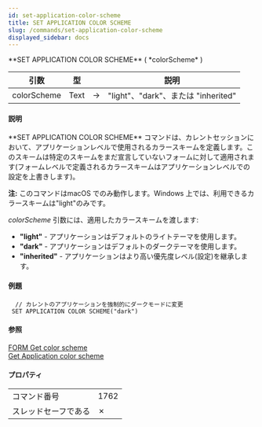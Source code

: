 ```yaml
---
id: set-application-color-scheme
title: SET APPLICATION COLOR SCHEME
slug: /commands/set-application-color-scheme
displayed_sidebar: docs
---
```


<!--REF #_command_.SET APPLICATION COLOR SCHEME.Syntax-->**SET APPLICATION COLOR SCHEME** ( *colorScheme* )<!-- END REF-->
<!--REF #_command_.SET APPLICATION COLOR SCHEME.Params-->
| 引数 | 型 |  | 説明 |
| --- | --- | --- | --- |
| colorScheme | Text | &#8594;  | "light"、"dark"、または "inherited" |

<!-- END REF-->

#### 説明 

<!--REF #_command_.SET APPLICATION COLOR SCHEME.Summary-->**SET APPLICATION COLOR SCHEME** コマンドは、カレントセッションにおいて、アプリケーションレベルで使用されるカラースキームを定義します。<!-- END REF-->このスキームは特定のスキームをまだ宣言していないフォームに対して適用されます(フォームレベルで定義されるカラースキームはアプリケーションレベルでの設定を上書きします)。

**注:** このコマンドはmacOS でのみ動作します。Windows 上では、利用できるカラースキームは"light"のみです。

*colorScheme* 引数には、適用したカラースキームを渡します:

* **"light"** \- アプリケーションはデフォルトのライトテーマを使用します。
* **"dark"** \- アプリケーションはデフォルトのダークテーマを使用します。
* **"inherited"** \- アプリケーションはより高い優先度レベル(設定)を継承します。

#### 例題 

```4d
  // カレントのアプリケーションを強制的にダークモードに変更
 SET APPLICATION COLOR SCHEME("dark")
```

#### 参照 

[FORM Get color scheme](form-get-color-scheme.md)  
[Get Application color scheme](get-application-color-scheme.md)  

#### プロパティ

|  |  |
| --- | --- |
| コマンド番号 | 1762 |
| スレッドセーフである | &cross; |


